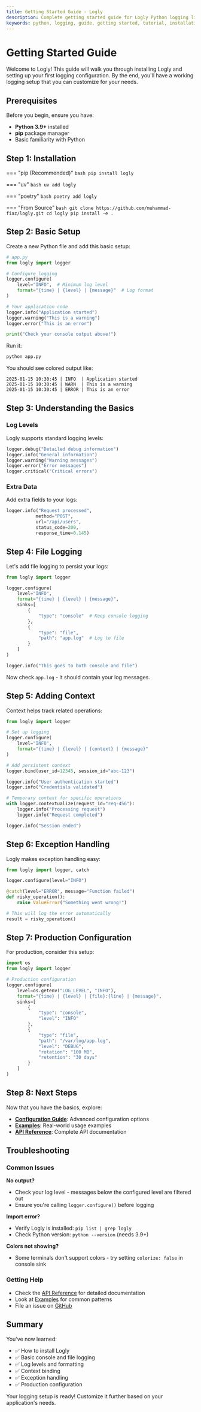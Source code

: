 ```yaml
---
title: Getting Started Guide - Logly
description: Complete getting started guide for Logly Python logging library. Learn installation, basic setup, and core concepts.
keywords: python, logging, guide, getting started, tutorial, installation, setup, logly
---
```


# Getting Started Guide

Welcome to Logly! This guide will walk you through installing Logly and setting up your first logging configuration. By the end, you'll have a working logging setup that you can customize for your needs.

## Prerequisites

Before you begin, ensure you have:

- **Python 3.9+** installed
- **pip** package manager
- Basic familiarity with Python

## Step 1: Installation

=== "pip (Recommended)"
    ```bash
    pip install logly
    ```

=== "uv"
    ```bash
    uv add logly
    ```

=== "poetry"
    ```bash
    poetry add logly
    ```

=== "From Source"
    ```bash
    git clone https://github.com/muhammad-fiaz/logly.git
    cd logly
    pip install -e .
    ```

## Step 2: Basic Setup

Create a new Python file and add this basic setup:

```python
# app.py
from logly import logger

# Configure logging
logger.configure(
    level="INFO",  # Minimum log level
    format="{time} | {level} | {message}"  # Log format
)

# Your application code
logger.info("Application started")
logger.warning("This is a warning")
logger.error("This is an error")

print("Check your console output above!")
```

Run it:
```bash
python app.py
```

You should see colored output like:
```
2025-01-15 10:30:45 | INFO  | Application started
2025-01-15 10:30:45 | WARN  | This is a warning
2025-01-15 10:30:45 | ERROR | This is an error
```

## Step 3: Understanding the Basics

### Log Levels

Logly supports standard logging levels:

```python
logger.debug("Detailed debug information")
logger.info("General information")
logger.warning("Warning messages")
logger.error("Error messages")
logger.critical("Critical errors")
```

### Extra Data

Add extra fields to your logs:

```python
logger.info("Request processed",
           method="POST",
           url="/api/users",
           status_code=200,
           response_time=0.145)
```

## Step 4: File Logging

Let's add file logging to persist your logs:

```python
from logly import logger

logger.configure(
    level="INFO",
    format="{time} | {level} | {message}",
    sinks=[
        {
            "type": "console"  # Keep console logging
        },
        {
            "type": "file",
            "path": "app.log"  # Log to file
        }
    ]
)

logger.info("This goes to both console and file")
```

Now check `app.log` - it should contain your log messages.

## Step 5: Adding Context

Context helps track related operations:

```python
from logly import logger

# Set up logging
logger.configure(
    level="INFO",
    format="{time} | {level} | {context} | {message}"
)

# Add persistent context
logger.bind(user_id=12345, session_id="abc-123")

logger.info("User authentication started")
logger.info("Credentials validated")

# Temporary context for specific operations
with logger.contextualize(request_id="req-456"):
    logger.info("Processing request")
    logger.info("Request completed")

logger.info("Session ended")
```

## Step 6: Exception Handling

Logly makes exception handling easy:

```python
from logly import logger, catch

logger.configure(level="INFO")

@catch(level="ERROR", message="Function failed")
def risky_operation():
    raise ValueError("Something went wrong!")

# This will log the error automatically
result = risky_operation()
```

## Step 7: Production Configuration

For production, consider this setup:

```python
import os
from logly import logger

# Production configuration
logger.configure(
    level=os.getenv("LOG_LEVEL", "INFO"),
    format="{time} | {level} | {file}:{line} | {message}",
    sinks=[
        {
            "type": "console",
            "level": "INFO"
        },
        {
            "type": "file",
            "path": "/var/log/app.log",
            "level": "DEBUG",
            "rotation": "100 MB",
            "retention": "30 days"
        }
    ]
)
```

## Step 8: Next Steps

Now that you have the basics, explore:

- **[Configuration Guide](../guides/configuration.md)**: Advanced configuration options
- **[Examples](../examples/basic-console.md)**: Real-world usage examples
- **[API Reference](../api-reference/index.md)**: Complete API documentation

## Troubleshooting

### Common Issues

**No output?**
- Check your log level - messages below the configured level are filtered out
- Ensure you're calling `logger.configure()` before logging

**Import error?**
- Verify Logly is installed: `pip list | grep logly`
- Check Python version: `python --version` (needs 3.9+)

**Colors not showing?**
- Some terminals don't support colors - try setting `colorize: false` in console sink

### Getting Help

- Check the [API Reference](../api-reference/index.md) for detailed documentation
- Look at [Examples](../examples/basic-console.md) for common patterns
- File an issue on [GitHub](https://github.com/muhammad-fiaz/logly/issues)

## Summary

You've now learned:
- ✅ How to install Logly
- ✅ Basic console and file logging
- ✅ Log levels and formatting
- ✅ Context binding
- ✅ Exception handling
- ✅ Production configuration

Your logging setup is ready! Customize it further based on your application's needs.